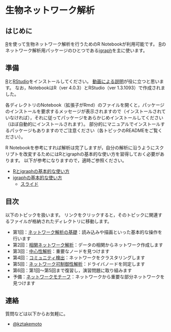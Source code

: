 # 生物ネットワーク解析

## はじめに
[R](https://www.r-project.org)を使って生物ネットワーク解析を行うためのR Notebookが利用可能です。
[R](https://www.r-project.org)のネットワーク解析用パッケージのひとつである[igraph](https://igraph.org/r/)を主に使います。

## 準備
[R](https://www.r-project.org)と[RStudio](https://rstudio.com)をインストールしてください。
[動画による説明](https://www.youtube.com/results?search_query=rstudio+インストール)が役に立つと思います。
なお，NotebookはR（ver 4.0.3）とRStudio（ver 1.3.1093）で作成されました。

各ディレクトリのNotebook（拡張子がRmd）のファイルを開くと，パッケージのインストールを要求するメッセージが表示されますので（インストールされていなければ），それに従ってパッケージをあらかじめインストールしてください（ほぼ自動的にインストールされます）。
部分的にマニュアルでインストールするパッケージもありますのでご注意ください（各トピックのREADMEをご覧ください）。

R Notebookを参考にすれば解析は完了しますが，自分の解析に沿うようにスクリプトを改変するためにはRとigraphの基本的な使い方を習得しておく必要があります。
以下が参考になりますので，適時ご参照ください。
* [Rとigraphの基本的な使い方](http://www.nemotos.net/igraph-tutorial/NetSciX_2016_Workshop_ja.html)
* [igraphの基本的な使い方](https://sites.google.com/site/kztakemoto/r-seminar-on-igraph---supplementary-information)
  * [スライド](https://www.slideshare.net/kztakemoto/r-seminar-on-igraph)

## 目次
以下のトピックを扱います。
リンクをクリックすると，そのトピックに関連するファイルが格納されたディレクトリに移動します。
* 第1回：[ネットワーク解析の基礎](basic)：読み込みや描画といった基本的な操作を行います
* 第2回：[相関ネットワーク解析](correlation_networks)：データの相関からネットワーク作成します
* 第3回：[中心性解析](centrality_analysis)：重要なノードを見つけます
* 第4回：[コミュニティ検出](community_detection)：ネットワークをクラスタリングします
* 第5回：[ネットワーク可制御性解析](network_controllability)：ドライバノードを同定します
* 第6回：第1回〜第5回まで復習し，演習問題に取り組みます
* 予備：[ネットワークモチーフ](network_motifs)：ネットワークから重要な部分ネットワークを見つけます

## 連絡
質問などは以下からお気軽に。
* [@kztakemoto](https://twitter.com/kztakemoto)